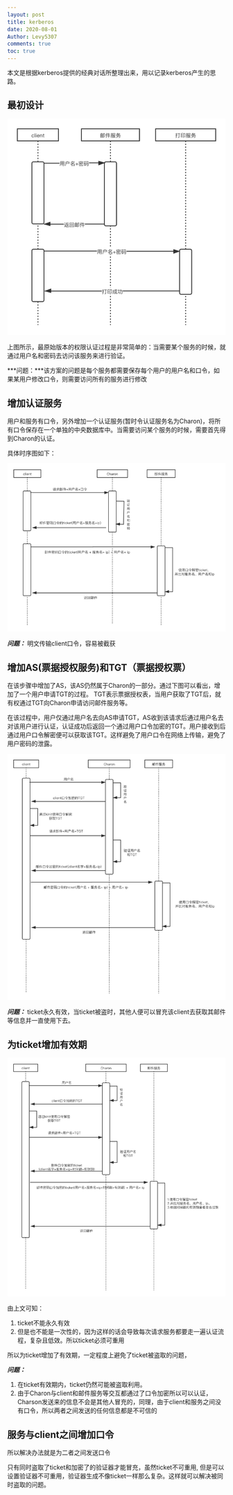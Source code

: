 ```yaml
---
layout: post
title: kerberos
date: 2020-08-01
Author: Levy5307
comments: true
toc: true
---
```


本文是根据kerberos提供的经典对话所整理出来，用以记录kerberos产生的思路。

## 最初设计

![最初设计图](../images/kerberos-1.png)

上图所示，最原始版本的权限认证过程是非常简单的：当需要某个服务的时候，就通过用户名和密码去访问该服务来进行验证。

***问题：***该方案的问题是每个服务都需要保存每个用户的用户名和口令，如果某用户修改口令，则需要访问所有的服务进行修改

## 增加认证服务

用户和服务有口令，另外增加一个认证服务(暂时令认证服务名为Charon)，将所有口令保存在一个单独的中央数据库中。当需要访问某个服务的时候，需要首先得到Charon的认证。

具体时序图如下：

![](../images/kerberos-2.png)

***问题：*** 明文传输client口令，容易被截获

## 增加AS(票据授权服务)和TGT（票据授权票）

在该步骤中增加了AS，该AS仍然属于Charon的一部分。通过下图可以看出，增加了一个用户申请TGT的过程。 TGT表示票据授权表，当用户获取了TGT后，就有权通过TGT向Charon申请访问邮件服务等。

在该过程中，用户仅通过用户名去向AS申请TGT，AS收到该请求后通过用户名去对该用户进行认证，认证成功后返回一个通过用户口令加密的TGT。用户接收到后通过用户口令解密便可以获取该TGT。这样避免了用户口令在网络上传输，避免了用户密码的泄露。

![](../images/kerberos-3.png)

***问题：*** ticket永久有效，当ticket被盗时，其他人便可以冒充该client去获取其邮件等信息并一直使用下去。

## 为ticket增加有效期

![](../images/kerberos-4.png)

由上文可知：

1. ticket不能永久有效
2. 但是也不能是一次性的，因为这样的话会导致每次请求服务都要走一遍认证流程，复杂且低效。所以ticket必须可重用

所以为ticket增加了有效期，一定程度上避免了ticket被盗取的问题，

***问题：*** 

1. 在ticket有效期内，ticket仍然可能被盗取利用。
2. 由于Charon与client和邮件服务等交互都通过了口令加密所以可以认证，Charson发送来的信息不会是其他人冒充的，同理，由于client和服务之间没有口令，所以两者之间发送的任何信息都是不可信的

## 服务与client之间增加口令

所以解决办法就是为二者之间发送口令

只有同时盗取了ticket和加密了的验证器才能冒充，虽然ticket不可重用, 但是可以设置验证器不可重用，验证器生成不像ticket一样那么复杂。这样就可以解决被同时盗取的问题。


